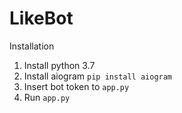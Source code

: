 # LikeBot
Installation
1. Install python 3.7
2. Install aiogram <code>pip install aiogram</code>
3. Insert bot token to <code>app.py</code>
4. Run <code>app.py</code>

